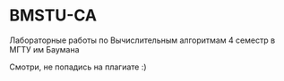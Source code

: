 # BMSTU-CA

Лабораторные работы по Вычислительным алгоритмам 4 семестр в МГТУ им Баумана

Смотри, не попадись на плагиате :)
